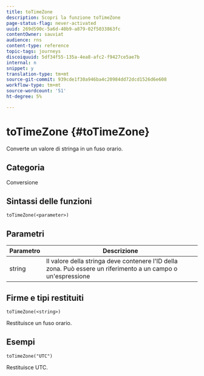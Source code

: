 ```yaml
---
title: toTimeZone
description: Scopri la funzione toTimeZone
page-status-flag: never-activated
uuid: 269d590c-5a6d-40b9-a879-02f5033863fc
contentOwner: sauviat
audience: rns
content-type: reference
topic-tags: journeys
discoiquuid: 5df34f55-135a-4ea8-afc2-f9427ce5ae7b
internal: n
snippet: y
translation-type: tm+mt
source-git-commit: 939cde1f30a946ba4c20984dd72dcd1526d6e608
workflow-type: tm+mt
source-wordcount: '51'
ht-degree: 5%

---
```



# toTimeZone {#toTimeZone}

Converte un valore di stringa in un fuso orario.

## Categoria

Conversione

## Sintassi delle funzioni

`toTimeZone(<parameter>)`

## Parametri

| Parametro | Descrizione |
|--- |--- |
| string | Il valore della stringa deve contenere l&#39;ID della zona. Può essere un riferimento a un campo o un&#39;espressione |

## Firme e tipi restituiti

`toTimeZone(<string>)`

Restituisce un fuso orario.

## Esempi

`toTimeZone("UTC")`

Restituisce UTC.
